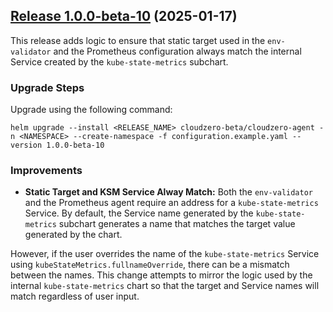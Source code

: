## [Release 1.0.0-beta-10](https://github.com/Cloudzero/cloudzero-agent/compare/v0.0.28...v1.0.0-beta-10) (2025-01-17)

This release adds logic to ensure that static target used in the `env-validator` and the Prometheus configuration always match the internal Service created by the `kube-state-metrics` subchart.

### Upgrade Steps
Upgrade using the following command:
```console
helm upgrade --install <RELEASE_NAME> cloudzero-beta/cloudzero-agent -n <NAMESPACE> --create-namespace -f configuration.example.yaml --version 1.0.0-beta-10
```

### Improvements
* **Static Target and KSM Service Alway Match:** Both the `env-validator` and the Prometheus agent require an address for a `kube-state-metrics` Service. By default, the Service name generated by the `kube-state-metrics` subchart generates a name that matches the target value generated by the chart.

However, if the user overrides the name of the `kube-state-metrics` Service using `kubeStateMetrics.fullnameOverride`, there can be a mismatch between the names. This change attempts to mirror the logic used by the internal `kube-state-metrics` chart so that the target and Service names will match regardless of user input.
